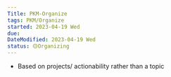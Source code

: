 ```yaml
---
Title: PKM-Organize
tags: PKM/Organize
started: 2023-04-19 Wed
due:
DateModified: 2023-04-19 Wed
status: 🟡Organizing
---
```


- Based on projects/ actionability rather than a topic
